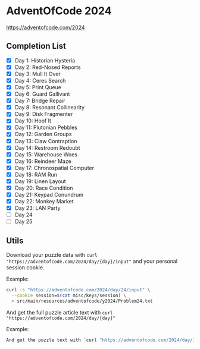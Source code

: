 # AdventOfCode 2024

https://adventofcode.com/2024

## Completion List

- [x] Day 1: Historian Hysteria
- [x] Day 2: Red-Nosed Reports
- [x] Day 3: Mull It Over
- [x] Day 4: Ceres Search
- [x] Day 5: Print Queue
- [x] Day 6: Guard Gallivant
- [x] Day 7: Bridge Repair
- [x] Day 8: Resonant Collinearity
- [x] Day 9: Disk Fragmenter
- [x] Day 10: Hoof It
- [x] Day 11: Plutonian Pebbles
- [x] Day 12: Garden Groups
- [x] Day 13: Claw Contraption
- [x] Day 14: Restroom Redoubt
- [x] Day 15: Warehouse Woes
- [x] Day 16: Reindeer Maze
- [x] Day 17: Chronospatial Computer
- [x] Day 18: RAM Run
- [x] Day 19: Linen Layout
- [x] Day 20: Race Condition
- [x] Day 21: Keypad Conundrum
- [x] Day 22: Monkey Market
- [x] Day 23: LAN Party
- [ ] Day 24
- [ ] Day 25

## Utils

Download your puzzle data with `curl "https://adventofcode.com/2024/day/{day}/input"` and your personal session cookie.

Example:

```bash
curl -s "https://adventofcode.com/2024/day/24/input" \
  --cookie session=$(cat misc/keys/session) \
  > src/main/resources/adventofcode/y2024/Problem24.txt
```

And get the full puzzle article text with `curl "https://adventofcode.com/2024/day/{day}"`

Example:

```bash
And get the puzzle text with `curl "https://adventofcode.com/2024/day/1" | htmlq -t article`
```
